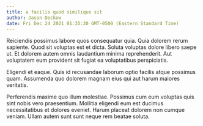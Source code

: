 ```yaml
---
title: a facilis quod similique sit
author: Jason Deckow
date: Fri Dec 24 2021 01:35:20 GMT-0500 (Eastern Standard Time)
---
```

Reiciendis possimus labore quos consequatur quia. Quia dolorem rerum sapiente. Quod sit voluptas est et dicta. Soluta voluptas dolore libero saepe ut. Et dolorem autem omnis laudantium minima reprehenderit. Aut voluptatem eum provident sit fugiat ea voluptatibus perspiciatis.

 Eligendi et eaque. Quis id recusandae laborum optio facilis atque possimus quam. Assumenda quo dolorem magnam eius qui aut harum maiores veritatis.

 Perferendis maxime quo illum molestiae. Possimus cum eum voluptas quis sint nobis vero praesentium. Mollitia eligendi eum est ducimus necessitatibus et dolores eveniet. Harum placeat dolorem non cumque veniam. Ullam autem sunt sunt neque rem beatae soluta.